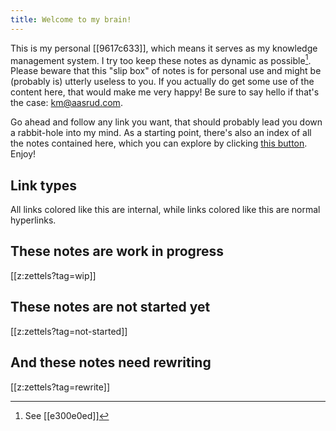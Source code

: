 ```yaml
---
title: Welcome to my brain!
---
```


This is my personal [[9617c633]], which means it serves as my knowledge management system. I try too keep these notes as dynamic as possible[^dynamic]. Please beware that this "slip box" of notes is for personal use and might be (probably is) utterly useless to you. If you actually do get some use of the content here, that would make me very happy! Be sure to say hello if that's the case: <km@aasrud.com>.

Go ahead and follow any link you want, that should probably lead you down a rabbit-hole into my mind. As a starting point, there's also an index of all the notes contained here, which you can explore by clicking [this button](https://www.kmaasrud.com/z/impulse). Enjoy!

## Link types

All links colored like <span class="zettel-link-container"><span class="zettel-link"><a style="text-decoration: none;">this</a></span></span> are internal, while links colored like <a style="text-decoration: none;">this</a> are normal hyperlinks.

## These notes are work in progress

[[z:zettels?tag=wip]]

## These notes are not started yet

[[z:zettels?tag=not-started]]

## And these notes need rewriting

[[z:zettels?tag=rewrite]]

[^dynamic]: See [[e300e0ed]]
